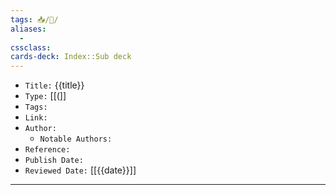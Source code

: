 ```yaml
---
tags: 📥️/📰️/
aliases: 
  - 
cssclass: 
cards-deck: Index::Sub deck
---
```


- `Title:` {{title}}
- `Type:` [[(]]
- `Tags:` 
- `Link:` 
- `Author:` 
	- `Notable Authors:` 
- `Reference:` 
- `Publish Date:` 
- `Reviewed Date:` [[{{date}}]]

---

